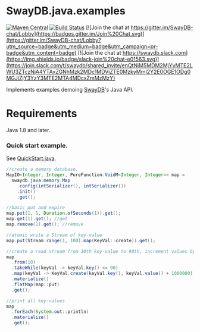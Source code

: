 # SwayDB.java.examples 

[![Maven Central](https://img.shields.io/maven-central/v/com.github.javadev/swaydb-java.svg)](http://search.maven.org/#search%7Cga%7C1%7Cg%3A%22com.github.javadev%22%20AND%20a%3A%22swaydb-java%22)
[![Build Status](https://travis-ci.com/simerplaha/SwayDB.java.svg?branch=master)](https://travis-ci.com/simerplaha/SwayDB.java)
[![Join the chat at https://gitter.im/SwayDB-chat/Lobby](https://badges.gitter.im/Join%20Chat.svg)](https://gitter.im/SwayDB-chat/Lobby?utm_source=badge&utm_medium=badge&utm_campaign=pr-badge&utm_content=badge)
[![Join the chat at https://swaydb.slack.com](https://img.shields.io/badge/slack-join%20chat-e01563.svg)](https://join.slack.com/t/swaydb/shared_invite/enQtNjM5MDM2MjYyMTE2LWU3ZTczNjA4YTAxZGNhMzk2MDc1MDViZTE0MzkyMmI2Y2E0OGE1ODg0MGJiZjY3YzY3MTE2MTA4MDcxZmMzMzY)

Implements examples demoing [SwayDB](https://github.com/simerplaha/SwayDB)'s Java API.

Requirements
============

Java 1.8 and later.

### Quick start example.

See [QuickStart.java](/src/main/java/quickstart/QuickStart.java).

```java
//create a memory database.
MapIO<Integer, Integer, PureFunction.VoidM<Integer, Integer>> map =
  swaydb.java.memory.Map
    .config(intSerializer(), intSerializer())
    .init()
    .get();

//basic put and expire
map.put(1, 1, Duration.ofSeconds(1)).get();
map.get(1).get(); //get
map.remove(1).get(); //remove

//atomic write a Stream of key-value
map.put(Stream.range(1, 100).map(KeyVal::create)).get();

//create a read stream from 10th key-value to 90th, increment values by 1000000 and insert.
map
  .from(10)
  .takeWhile(keyVal -> keyVal.key() <= 90)
  .map(keyVal -> KeyVal.create(keyVal.key(), keyVal.value() + 1000000))
  .materialize()
  .flatMap(map::put)
  .get();

//print all key-values
map
  .forEach(System.out::println)
  .materialize()
  .get();

```

